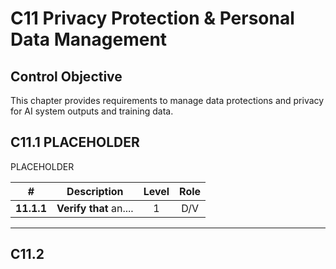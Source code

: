 # C11 Privacy Protection & Personal Data Management

## Control Objective

This chapter provides requirements to manage data protections and privacy for AI system outputs and training data.
## C11.1 PLACEHOLDER

PLACEHOLDER

| # | Description | Level | Role |
|:--------:|---------------------------------------------------------------------------------------------------------------------|:---:|:---:|
| **11.1.1** | **Verify that** an.... | 1   | D/V |

---

## C11.2
